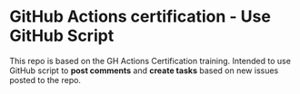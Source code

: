 # GitHub Actions certification - Use GitHub Script

This repo is based on the GH Actions Certification training. Intended to use  GitHub script to **post comments** and **create tasks** based on new issues posted to the repo. 
